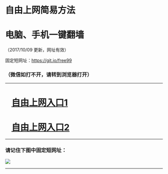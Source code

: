﻿# 自由上网简易方法

# 电脑、手机一键翻墙

（2017/10/09 更新，网址有效）

固定短网址：https://git.io/free99

### （微信如打不开，请转到浏览器打开）


***





# &nbsp;&nbsp; <a href="http://ft11381814.fwq-tz-1001.info/fwqtz01.html?t=100900118295 " target="_blank">自由上网入口1</a>
# &nbsp;&nbsp; <a href="http://ft299947479.fwq-tz-1002.info/fwqtz02.html?t=10090016006 " target="_blank">自由上网入口2</a>
***

### 请记住下图中固定短网址：

<img src="https://s3-us-west-2.amazonaws.com/fwq-1001/yjfq-20170905okok.png" /> 


***


